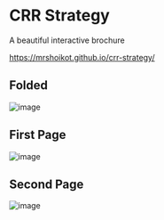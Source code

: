 # CRR Strategy
A beautiful interactive brochure

https://mrshoikot.github.io/crr-strategy/

## Folded
![image](https://user-images.githubusercontent.com/26254253/212668402-e2178ada-4a97-4bec-9456-973eb6bd9739.png)

## First Page
![image](https://user-images.githubusercontent.com/26254253/212668447-cb9902e6-b78d-42b4-bf25-9fa080385231.png)

## Second Page
![image](https://user-images.githubusercontent.com/26254253/212668558-344b3ce4-ff4c-42d4-a192-4231bfd6a10f.png)
